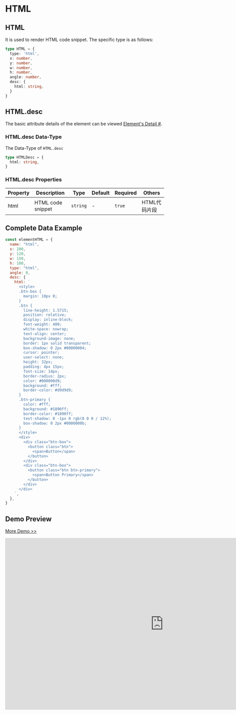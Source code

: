 # HTML

## HTML

It is used to render HTML code snippet. The specific type is as follows:


```ts
type HTML = {
  type: 'html',
  x: number,
  y: number,
  w: number,
  h: number,
  angle: number,
  desc: {
    html: string,
  }
}
```

## HTML.desc

The basic attribute details of the element can be viewed [Element's Detail
#](./info.md#element-s-detail).

### HTML.desc Data-Type

The Data-Type of `HTML.desc`

```ts
type HTMLDesc = {
  html: string,
}
```

### HTML.desc Properties


|Property|Description|Type|Default|Required|Others|
|--|--|--|--|--|--|
| html | HTML code snippet |`string`| - | `true` | HTML代码片段 |


## Complete Data Example

```js
const elementHTML = {
  name: "html",
  x: 200,
  y: 120,
  w: 150,
  h: 100,
  type: "html",
  angle: 0,
  desc: {
    html: `
      <style>
      .btn-box {
        margin: 10px 0;
      }
      .btn {
        line-height: 1.5715;
        position: relative;
        display: inline-block;
        font-weight: 400;
        white-space: nowrap;
        text-align: center;
        background-image: none;
        border: 1px solid transparent;
        box-shadow: 0 2px #00000004;
        cursor: pointer;
        user-select: none;
        height: 32px;
        padding: 4px 15px;
        font-size: 14px;
        border-radius: 2px;
        color: #000000d9;
        background: #fff;
        border-color: #d9d9d9;
      }
      .btn-primary {
        color: #fff;
        background: #1890ff;
        border-color: #1890ff;
        text-shadow: 0 -1px 0 rgb(0 0 0 / 12%);
        box-shadow: 0 2px #0000000b;
      }
      </style>
      <div>
        <div class="btn-box">
          <button class="btn">
            <span>Button</span>
          </button>
        </div>
        <div class="btn-box">
          <button class="btn btn-primary">
            <span>Button Primary</span>
          </button> 
        </div>
      </div>
    `,
  },
}
```


## Demo Preview

[More Demo >>](https://idrawjs.github.io/playground/?demo=elem-html)

<iframe 
    src="https://idrawjs.github.io/playground/?demo=elem-html&header=false&sider=false&default-editor-split=37" 
    width="1000" height="540" frameborder="no" border="0"
    style="border: 1px solid #cecece; margin: 0px auto;"
  ></iframe>